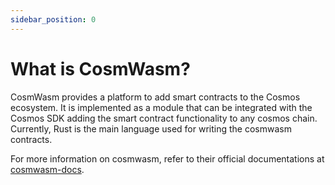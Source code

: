 ```yaml
---
sidebar_position: 0
---
```


# What is CosmWasm?
CosmWasm provides a platform to add smart contracts to the Cosmos ecosystem. It is implemented as a module that can be integrated with the Cosmos SDK adding the smart contract functionality to any cosmos chain. 
Currently, Rust is the main language used for writing the cosmwasm contracts. 

For more information on cosmwasm, refer to their official documentations at [cosmwasm-docs](https://docs.cosmwasm.com/docs/).